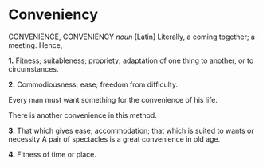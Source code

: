 # Conveniency

CONVENIENCE, CONVENIENCY _noun_ \[Latin\] Literally, a coming together; a meeting. Hence,

**1.** Fitness; suitableness; propriety; adaptation of one thing to another, or to circumstances.

**2.** Commodiousness; ease; freedom from difficulty.

Every man must want something for the convenience of his life.

There is another convenience in this method.

**3.** That which gives ease; accommodation; that which is suited to wants or necessity A pair of spectacles is a great convenience in old age.

**4.** Fitness of time or place.